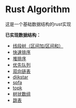 # Rust Algorithm

这是一个基础数据结构的rust实现

**已实现数据结构：**
- [线段树（区间加/区间和）](src/tree/SegmentTree.rs)
- [快速排序](src/sort/quicksort.rs)
- [堆排序](src/sort/heapsort.rs)
- [优先队列](src/data_structure/priority_queue.rs)
- [双向链表](src/data_structure/linked_list.rs)
- [dijkstar](src/graph/dijkstra.rs)
- [spfa](src/graph/spfa.rs)
- [topk](src/sort/topk.rs)
- [树状数组](src/data_structure/tree_array.rs)
- [跳表](src/data_structure/skip_list.rs)
